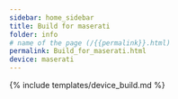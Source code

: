 ```yaml
---
sidebar: home_sidebar
title: Build for maserati
folder: info
# name of the page (/{{permalink}}.html)
permalink: Build_for_maserati.html
device: maserati
---
```

{% include templates/device_build.md %}
